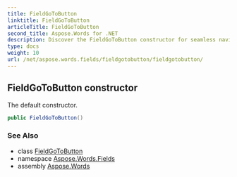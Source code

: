 ```yaml
---
title: FieldGoToButton
linktitle: FieldGoToButton
articleTitle: FieldGoToButton
second_title: Aspose.Words for .NET
description: Discover the FieldGoToButton constructor for seamless navigation. Simplify your coding with our default constructor and enhance user experience today!
type: docs
weight: 10
url: /net/aspose.words.fields/fieldgotobutton/fieldgotobutton/
---
```

## FieldGoToButton constructor

The default constructor.

```csharp
public FieldGoToButton()
```

### See Also

* class [FieldGoToButton](../)
* namespace [Aspose.Words.Fields](../../../aspose.words.fields/)
* assembly [Aspose.Words](../../../)
